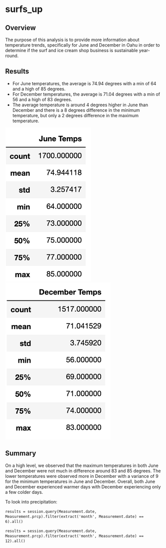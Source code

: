 # surfs_up

## Overview
The purpose of this analysis is to provide more information about temperature trends, specifically for June and December in Oahu in order to determine if the surf and ice cream shop business is sustainable year-round.

## Results
- For June temperatures, the average is 74.94 degrees with a min of 64 and a high of 85 degrees.
- For December temperatures, the average is 71.04 degrees with a min of 56 and a high of 83 degrees. 
- The average temperature is around 4 degrees higher in June than December and there is a 8 degrees difference in the minimum temperature, but only a 2 degrees difference in the maximum temperature. 

![June_Temps](Resources/June_Temps.png)
![Dec_Temps](Resources/Dec_Temps.png)

## Summary

On a high level, we observed that the maximum temperatures in both June and December were not much in difference around 83 and 85 degrees. The lower temperatures were observed more in December with a variance of 9 for the minimum temperatures in June and December. Overall, both June and December experienced warmer days with December experiencing only a few colder days.

To look into precipitation:
```
results = session.query(Measurement.date, Measurement.prcp).filter(extract('month', Measurement.date) == 6).all()
```

```
results = session.query(Measurement.date, Measurement.prcp).filter(extract('month', Measurement.date) == 12).all()
```